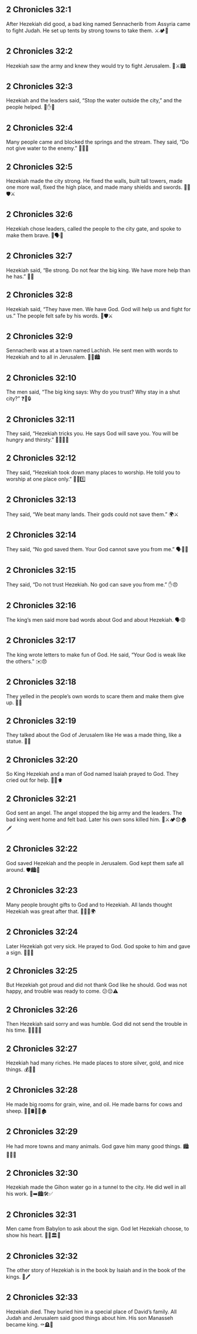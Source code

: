 ## 2 Chronicles 32:1
After Hezekiah did good, a bad king named Sennacherib from Assyria came to fight Judah. He set up tents by strong towns to take them. ⚔️🏕️🏰
## 2 Chronicles 32:2
Hezekiah saw the army and knew they would try to fight Jerusalem. 👀⚔️🏙️
## 2 Chronicles 32:3
Hezekiah and the leaders said, “Stop the water outside the city,” and the people helped. 🚰✋🤝
## 2 Chronicles 32:4
Many people came and blocked the springs and the stream. They said, “Do not give water to the enemy.” 🚫💧👥
## 2 Chronicles 32:5
Hezekiah made the city strong. He fixed the walls, built tall towers, made one more wall, fixed the high place, and made many shields and swords. 🧱🏰🛡️⚔️
## 2 Chronicles 32:6
Hezekiah chose leaders, called the people to the city gate, and spoke to make them brave. 👑🗣️🚪
## 2 Chronicles 32:7
Hezekiah said, “Be strong. Do not fear the big king. We have more help than he has.” 💪🙂
## 2 Chronicles 32:8
Hezekiah said, “They have men. We have God. God will help us and fight for us.” The people felt safe by his words. 🙏🛡️⚔️
## 2 Chronicles 32:9
Sennacherib was at a town named Lachish. He sent men with words to Hezekiah and to all in Jerusalem. 📜👥🏙️
## 2 Chronicles 32:10
The men said, “The big king says: Why do you trust? Why stay in a shut city?” ❓🏰🔒
## 2 Chronicles 32:11
They said, “Hezekiah tricks you. He says God will save you. You will be hungry and thirsty.” 🍞❌💧❌
## 2 Chronicles 32:12
They said, “Hezekiah took down many places to worship. He told you to worship at one place only.” 🛐❌1️⃣
## 2 Chronicles 32:13
They said, “We beat many lands. Their gods could not save them.” 🌍⚔️
## 2 Chronicles 32:14
They said, “No god saved them. Your God cannot save you from me.” 🗣️🚫🙏
## 2 Chronicles 32:15
They said, “Do not trust Hezekiah. No god can save you from me.” ✋😠
## 2 Chronicles 32:16
The king’s men said more bad words about God and about Hezekiah. 🗣️😡
## 2 Chronicles 32:17
The king wrote letters to make fun of God. He said, “Your God is weak like the others.” ✉️😠
## 2 Chronicles 32:18
They yelled in the people’s own words to scare them and make them give up. 📣😨
## 2 Chronicles 32:19
They talked about the God of Jerusalem like He was a made thing, like a statue. 🗿🚫
## 2 Chronicles 32:20
So King Hezekiah and a man of God named Isaiah prayed to God. They cried out for help. 🙏😭⬆️
## 2 Chronicles 32:21
God sent an angel. The angel stopped the big army and the leaders. The bad king went home and felt bad. Later his own sons killed him. 👼⚔️🏕️😞🏠🗡️
## 2 Chronicles 32:22
God saved Hezekiah and the people in Jerusalem. God kept them safe all around. 🛡️🏙️🙏
## 2 Chronicles 32:23
Many people brought gifts to God and to Hezekiah. All lands thought Hezekiah was great after that. 🎁🙏👑🌍
## 2 Chronicles 32:24
Later Hezekiah got very sick. He prayed to God. God spoke to him and gave a sign. 🤒🙏✨
## 2 Chronicles 32:25
But Hezekiah got proud and did not thank God like he should. God was not happy, and trouble was ready to come. 😕😔⚠️
## 2 Chronicles 32:26
Then Hezekiah said sorry and was humble. God did not send the trouble in his time. 🙇‍♂️🙏🙂
## 2 Chronicles 32:27
Hezekiah had many riches. He made places to store silver, gold, and nice things. 💰🥇🏦
## 2 Chronicles 32:28
He made big rooms for grain, wine, and oil. He made barns for cows and sheep. 🌾🍇🛢️🐄🐑🏚️
## 2 Chronicles 32:29
He had more towns and many animals. God gave him many good things. 🏙️🐑🐄🎁
## 2 Chronicles 32:30
Hezekiah made the Gihon water go in a tunnel to the city. He did well in all his work. 🚰➡️🏙️🛠️✅
## 2 Chronicles 32:31
Men came from Babylon to ask about the sign. God let Hezekiah choose, to show his heart. 📨🌟🏛️🧡
## 2 Chronicles 32:32
The other story of Hezekiah is in the book by Isaiah and in the book of the kings. 📖🖊️
## 2 Chronicles 32:33
Hezekiah died. They buried him in a special place of David’s family. All Judah and Jerusalem said good things about him. His son Manasseh became king. ⚰️🪦👑

